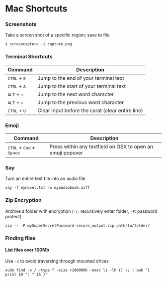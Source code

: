 # Mac Shortcuts

### Screenshots

Take a screen shot of a specific region; save to file

```
$ screencapture -i capture.png
```

### Terminal Shortcuts

Command | Description
--- | ---
<kbd>CTRL</kbd> + <kbd>E</kbd> | Jump to the end of your terminal text
<kbd>CTRL</kbd> + <kbd>A</kbd> | Jump to the start of your terminal text
<kbd>ALT</kbd> + <kbd>→</kbd> | Jump to the next word character
<kbd>ALT</kbd> + <kbd>←</kbd> | Jump to the previous word character
<kbd>CTRL</kbd> + <kbd>U</kbd> | Clear input before the carat (clear entire line)

### Emoji

Command | Description
--- | ---
<kbd>CTRL</kbd> + <kbd>Cmd</kbd> + <kbd>Space</kbd> | Press within any textfield on OSX to open an emoji popover

### Say

Turn an entire text file into an audio file

```
say -f mynovel.txt -o myaudiobook.aiff
```

### Zip Encryption

Archive a folder with encryption (`-r`: recursively enter folder, `-P`: password protect)

```
zip -r -P mySuperSecretPassword secure_output.zip path/to/folder/
```

### Finding files

#### List files over 100Mb

Use `-x` to avoid traversing through mounted drives

```
sudo find -x / -type f -size +100000k -exec ls -lh {} \; | awk '{ print $9 ": " $5 }'
```

